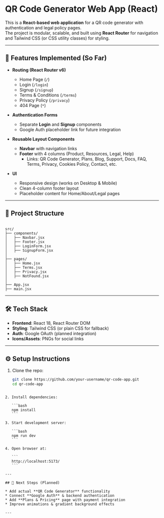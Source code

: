 # QR Code Generator Web App (React)

This is a **React-based web application** for a QR code generator with authentication and legal policy pages.  
The project is modular, scalable, and built using **React Router** for navigation and Tailwind CSS (or CSS utility classes) for styling.

---

## 🚀 Features Implemented (So Far)

- **Routing (React Router v6)**
  - Home Page (`/`)
  - Login (`/login`)
  - Signup (`/signup`)
  - Terms & Conditions (`/terms`)
  - Privacy Policy (`/privacy`)
  - 404 Page (`*`)
  
- **Authentication Forms**
  - Separate **Login** and **Signup** components
  - Google Auth placeholder link for future integration

- **Reusable Layout Components**
  - **Navbar** with navigation links
  - **Footer** with 4 columns (Product, Resources, Legal, Help)  
    - Links: QR Code Generator, Plans, Blog, Support, Docs, FAQ, Terms, Privacy, Cookies Policy, Contact, etc.

- **UI**
  - Responsive design (works on Desktop & Mobile)
  - Clean 4-column footer layout
  - Placeholder content for Home/About/Legal pages

---

## 📂 Project Structure

```

src/
├── components/
│   ├── Navbar.jsx
│   ├── Footer.jsx
│   ├── LoginForm.jsx
│   ├── SignupForm.jsx
│
├── pages/
│   ├── Home.jsx
│   ├── Terms.jsx
│   ├── Privacy.jsx
│   ├── NotFound.jsx
│
├── App.jsx
├── main.jsx

````

---

## 🛠️ Tech Stack

- **Frontend**: React 18, React Router DOM  
- **Styling**: Tailwind CSS (or plain CSS for fallback)  
- **Auth**: Google OAuth (planned integration)  
- **Icons/Assets**: PNGs for social links  

---

## ⚙️ Setup Instructions

1. Clone the repo:
   ```bash
   git clone https://github.com/your-username/qr-code-app.git
   cd qr-code-app
````

2. Install dependencies:

   ```bash
   npm install
   ```

3. Start development server:

   ```bash
   npm run dev
   ```

4. Open browser at:

   ```
   http://localhost:5173/
   ```

---

## 🔮 Next Steps (Planned)

* Add actual **QR Code Generator** functionality
* Connect **Google Auth** & backend authentication
* Add **Plans & Pricing** page with payment integration
* Improve animations & gradient background effects

---


